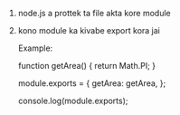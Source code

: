 1.  node.js a prottek ta file akta kore module

2.  kono module ka kivabe export kora jai

    Example:

    function getArea() {
        return Math.PI;
    }

    module.exports = {
        getArea: getArea,
    };

    console.log(module.exports);
